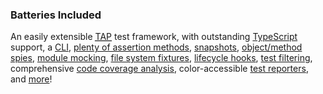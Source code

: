 ### Batteries Included

An easily extensible [<abbr title="Test Anything
Protocol">TAP</abbr>](/tap-format) test framework, with
outstanding [TypeScript](./plugins/typescript.md) support, a
[CLI](/cli.11ty.js), [plenty of assertion
methods](./plugins/asserts.md),
[snapshots](./plugins/snapshot.md), [object/method
spies](./plugins/intercept.md), [module
mocking](./plugins/mock.md), [file system
fixtures](./plugins/fixture.md), [lifecycle
hooks](./plugins/lifecycle.md), [test
filtering](./plugins/filter.md), comprehensive [code coverage
analysis](./coverage.md), color-accessible [test
reporters](./reporter.md), and [more](./plugins.md)!
